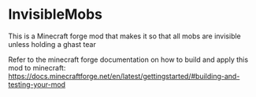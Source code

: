 # InvisibleMobs

This is a Minecraft forge mod that makes it so that all mobs are invisible unless holding a ghast tear

Refer to the minecraft forge documentation on how to build and apply this mod to minecraft:
https://docs.minecraftforge.net/en/latest/gettingstarted/#building-and-testing-your-mod
